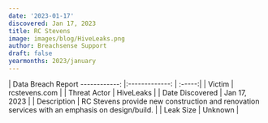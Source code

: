 ```yaml
---
date: '2023-01-17'
discovered: Jan 17, 2023
title: RC Stevens
image: images/blog/HiveLeaks.png
author: Breachsense Support
draft: false
yearmonths: 2023/january
---
```



| Data Breach Report
------------:     |:-------------:    | :-----:|
| Victim      | rcstevens.com     | 
| Threat Actor      | HiveLeaks      | 
| Date Discovered      | Jan 17, 2023    | 
| Description      | RC Stevens provide new construction and renovation services with an emphasis on design/build.      | 
| Leak Size      | Unknown      | 

